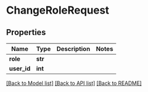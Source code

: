 # ChangeRoleRequest

## Properties
Name | Type | Description | Notes
------------ | ------------- | ------------- | -------------
**role** | **str** |  | 
**user_id** | **int** |  | 

[[Back to Model list]](../README.md#documentation-for-models) [[Back to API list]](../README.md#documentation-for-api-endpoints) [[Back to README]](../README.md)

